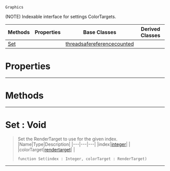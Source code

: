  `Graphics`

(NOTE) Indexable interface for settings ColorTargets.

|Methods|Properties|Base Classes|Derived Classes|
|---|---|---|---|
|[ Set](https://github.com/PlasmaEngine/PlasmaDocs/tree/master/docs/C%2B%2B/code_reference/class_reference/colortargetmrt.markdown#set-void)| |[threadsafereferencecounted](https://github.com/PlasmaEngine/PlasmaDocs/tree/master/docs/C%2B%2B/code_reference/class_reference/threadsafereferencecounted.markdown)| |


 #  Properties


---  
 #  Methods


---  
 #  Set : Void

> Set the RenderTarget to use for the given index.
> |Name|Type|Description|
> |---|---|---|
> |index|[integer](https://github.com/PlasmaEngine/PlasmaDocs/tree/master/docs/C%2B%2B/code_reference/lightning_base_types/integer.markdown)| |
> |colorTarget|[rendertarget](https://github.com/PlasmaEngine/PlasmaDocs/tree/master/docs/C%2B%2B/code_reference/class_reference/rendertarget.markdown)| |
> ``` lang=cpp, name=Lightning
> function Set(index : Integer, colorTarget : RenderTarget)
> ``` 


---  
 

 